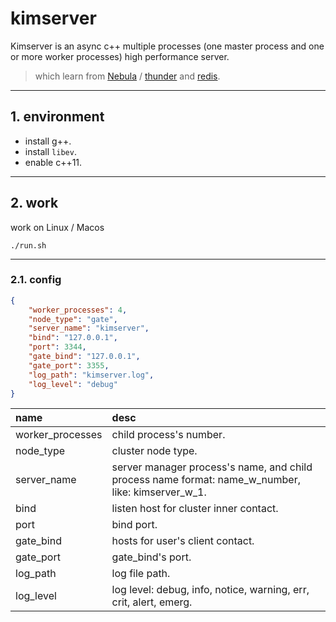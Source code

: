 # kimserver

Kimserver is an async c++ multiple processes (one master process and one or more worker processes) high performance server.

> which learn from [Nebula](https://github.com/Bwar/Nebula) / [thunder](https://github.com/doerjiayi/thunder) and [redis](https://github.com/antirez/redis).

---

## 1. environment

* install g++.
* install `libev`.
* enable c++11.

---

## 2. work

work on Linux / Macos

```shell
./run.sh
```

---

### 2.1. config

```json
{
    "worker_processes": 4,
    "node_type": "gate",
    "server_name": "kimserver",
    "bind": "127.0.0.1",
    "port": 3344,
    "gate_bind": "127.0.0.1",
    "gate_port": 3355,
    "log_path": "kimserver.log",
    "log_level": "debug"
}
```

| name             | desc                                                                                              |
| :--------------- | :------------------------------------------------------------------------------------------------ |
| worker_processes | child process's number.                                                                           |
| node_type        | cluster node type.                                                                                |
| server_name      | server manager process's name, and child process name format: name_w_number, like: kimserver_w_1. |
| bind             | listen host for cluster inner contact.                                                            |
| port             | bind port.                                                                                        |
| gate_bind        | hosts for user's client contact.                                                                  |
| gate_port        | gate_bind's port.                                                                                 |
| log_path         | log file path.                                                                                    |
| log_level        | log level: debug, info, notice, warning, err, crit, alert, emerg.                                 |
